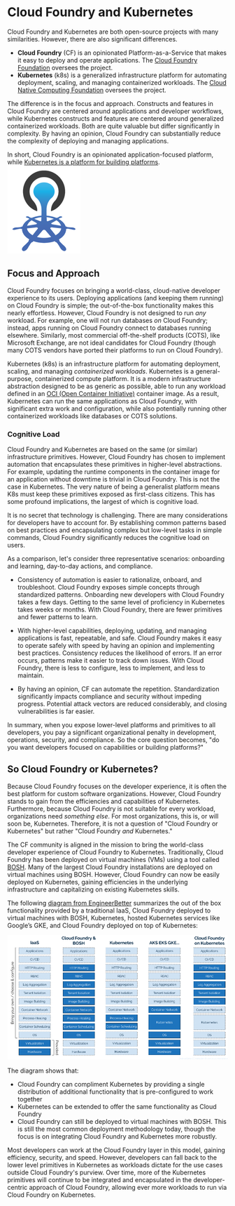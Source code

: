 # Cloud Foundry and Kubernetes

Cloud Foundry and Kubernetes are both open-source projects with many similarities. However, there are also significant differences.

- **Cloud Foundry** (CF) is an opinionated Platform-as-a-Service that makes it easy to deploy and operate applications. The [Cloud Foundry Foundation](https://cloudfoundry.org) oversees the project.
- **Kubernetes** (k8s) is a generalized infrastructure platform for automating deployment, scaling, and managing containerized workloads. The [Cloud Native Computing Foundation](https://cncf.io) oversees the project.

The difference is in the focus and approach. Constructs and features in Cloud Foundry are centered around applications and developer workflows, while Kubernetes constructs and features are centered around generalized containerized workloads. Both are quite valuable but differ significantly in complexity. By having an opinion, Cloud Foundry can substantially reduce the complexity of deploying and managing applications.

In short, Cloud Foundry is an opinionated application-focused platform, while [Kubernetes is a platform for building platforms](https://twitter.com/kelseyhightower/status/935252923721793536?s=20). ![CF with K8s logo](images/eirini-logo.png) 

## Focus and Approach

Cloud Foundry focuses on bringing a world-class, cloud-native developer experience to its users. Deploying applications (and keeping them running) on Cloud Foundry is simple; the out-of-the-box functionality makes this nearly effortless. However, Cloud Foundry is not designed to run _any_ workload. For example, one will not run databases _on_ Cloud Foundry; instead, apps running on Cloud Foundry connect to databases running elsewhere. Similarly, most commercial off-the-shelf products (COTS), like Microsoft Exchange, are not ideal candidates for Cloud Foundry (though many COTS vendors have ported their platforms to run on Cloud Foundry).

Kubernetes (k8s) is an infrastructure platform for automating deployment, scaling, and managing _containerized workloads_. Kubernetes is a general-purpose, containerized compute platform. It is a modern infrastructure abstraction designed to be as generic as possible, able to run any workload defined in an [OCI (Open Container Initiative)](https://www.opencontainers.org/) container image. As a result, Kubernetes can run the same applications as Cloud Foundry, with significant extra work and configuration, while also potentially running other containerized workloads like databases or COTS solutions.

### Cognitive Load

Cloud Foundry and Kubernetes are based on the same (or similar) infrastructure primitives. However, Cloud Foundry has chosen to implement automation that encapsulates these primitives in higher-level abstractions. For example, updating the runtime components in the container image for an application without downtime is trivial in Cloud Foundry. This is not the case in Kubernetes. 
The very nature of being a generalist platform means K8s must keep these primitives exposed as first-class citizens. This has some profound implications, the largest of which is cognitive load. 

It is no secret that technology is challenging. There are many considerations for developers have to account for. By establishing common patterns based on best practices and encapsulating complex but low-level tasks in simple commands, Cloud Foundry significantly reduces the cognitive load on users. 

As a comparison, let's consider three representative scenarios: onboarding and learning, day-to-day actions, and compliance.

- Consistency of automation is easier to rationalize, onboard, and troubleshoot. Cloud Foundry exposes simple concepts through standardized patterns. Onboarding new developers with Cloud Foundry takes a few days. Getting to the same level of proficiency in Kubernetes takes weeks or months. With Cloud Foundry, there are fewer primitives and fewer patterns to learn.

- With higher-level capabilities, deploying, updating, and managing applications is fast, repeatable, and safe. Cloud Foundry makes it easy to operate safely with speed by having an opinion and implementing best practices. Consistency reduces the likelihood of errors. If an error occurs,  patterns make it easier to track down issues. With Cloud Foundry, there is less to configure, less to implement, and less to maintain.

- By having an opinion, CF can automate the repetition. Standardization significantly impacts compliance and security without impeding progress. Potential attack vectors are reduced considerably, and closing vulnerabilities is far easier.

In summary, when you expose lower-level platforms and primitives to all developers, you pay a significant organizational penalty in development, operations, security, and compliance. So the core question becomes, "do you want developers focused on capabilities or building platforms?"


## So Cloud Foundry or Kubernetes?

Because Cloud Foundry focuses on the developer experience, it is often the best platform for custom software organizations. However, Cloud Foundry stands to gain from the efficiencies and capabilities of Kubernetes. Furthermore, because Cloud Foundry is not suitable for every workload, organizations need _something else_. For most organizations, this is, or will soon be, Kubernetes. Therefore, it is not a question of "Cloud Foundry or Kubernetes" but rather "Cloud Foundry _and_ Kubernetes." 

The CF community is aligned in the mission to bring the world-class developer experience of Cloud Foundry to Kubernetes. Traditionally, Cloud Foundry has been deployed on virtual machines (VMs) using a tool called [BOSH](https://bosh.io).  Many of the largest Cloud Foundry installations are deployed on virtual machines using BOSH. However, Cloud Foundry can now be easily deployed on Kubernetes, gaining efficiencies in the underlying infrastructure and capitalizing on existing Kubernetes skills.

The following [diagram from EngineerBetter](https://github.com/EngineerBetter/k8s-is-not-a-paas) summarizes the out of the box functionality provided by a traditional IaaS, Cloud Foundry deployed to virtual machines with BOSH, Kubernetes, hosted Kubernetes services like Google’s GKE, and Cloud Foundry deployed on top of Kubernetes:

![Cloud Foundry and Kubernetes Concerns Image](images/iaas-kubes-paas.png)

The diagram shows that:

- Cloud Foundry can compliment Kubernetes by providing a single distribution of additional functionality that is pre-configured to work together
- Kubernetes can be extended to offer the same functionality as Cloud Foundry
- Cloud Foundry can still be deployed to virtual machines with BOSH. This is still the most common deployment methodology today, though the focus is on integrating Cloud Foundry and Kubernetes more robustly.

Most developers can work at the Cloud Foundry layer in this model, gaining efficiency, security, and speed. However, developers can fall back to the lower level primitives in Kubernetes as workloads dictate for the use cases outside Cloud Foundry's purview. Over time, more of the Kubernetes primitives will continue to be integrated and encapsulated in the developer-centric approach of Cloud Foundry, allowing ever more workloads to run via Cloud Foundry on Kubernetes.
